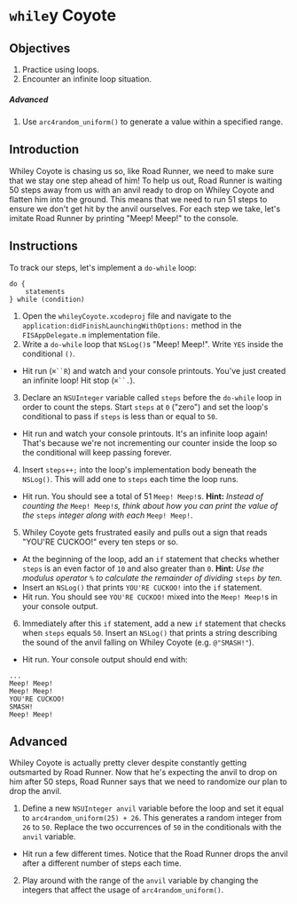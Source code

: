 # `while`y Coyote

## Objectives

1. Practice using loops.
2. Encounter an infinite loop situation.

##### Advanced

1. Use `arc4random_uniform()` to generate a value within a specified range.

## Introduction

Whiley Coyote is chasing us so, like Road Runner, we need to make sure that we stay one step ahead of him! To help us out, Road Runner is waiting 50 steps away from us with an anvil ready to drop on Whiley Coyote and flatten him into the ground. This means that we need to run 51 steps to ensure we don't get hit by the anvil ourselves. For each step we take, let's imitate Road Runner by printing "Meep! Meep!" to the console.

## Instructions

To track our steps, let's implement a `do-while` loop:

```objc
do {
    statements
} while (condition)
```

1. Open the `whileyCoyote.xcodeproj` file and navigate to the `application:didFinishLaunchingWithOptions:` method in the `FISAppDelegate.m` implementation file.
2. Write a `do-while` loop that `NSLog()`s "Meep! Meep!". Write `YES` inside the conditional `()`. 
  * Hit run (`⌘``R`) and watch and your console printouts. You've just created an infinite loop! Hit stop (`⌘``.`).
3. Declare an `NSUInteger` variable called `steps` before the `do-while` loop in order to count the steps. Start `steps` at `0` ("zero") and set the loop's conditional to pass if `steps` is less than or equal to `50`.
  * Hit run and watch your console printouts. It's an infinite loop again! That's because we're not incrementing our counter inside the loop so the conditional will keep passing forever.
4. Insert `steps++;` into the loop's implementation body beneath the `NSLog()`. This will add one to `steps` each time the loop runs.
  * Hit run. You should see a total of 51 `Meep! Meep!`s. **Hint:** *Instead of counting the* `Meep! Meep!`*s, think about how you can print the value of the* `steps` *integer along with each* `Meep! Meep!`.
5. Whiley Coyote gets frustrated easily and pulls out a sign that reads "YOU'RE CUCKOO!" every ten steps or so.
  * At the beginning of the loop, add an `if` statement that checks whether `steps` is an even factor of `10` and also greater than `0`. **Hint:** *Use the modulus operator* `%` *to calculate the remainder of dividing* `steps` *by ten.*
  * Insert an `NSLog()` that prints `YOU'RE CUCKOO!` into the `if` statement.
  * Hit run. You should see `YOU'RE CUCKOO!` mixed into the `Meep! Meep!`s in your console output.
6. Immediately after this `if` statement, add a new `if` statement that checks when `steps` equals `50`. Insert an `NSLog()` that prints a string describing the sound of the anvil falling on Whiley Coyote (e.g. `@"SMASH!"`).
  * Hit run. Your console output should end with:

```
...
Meep! Meep!
Meep! Meep!
YOU'RE CUCKOO!
SMASH!
Meep! Meep!
```

## Advanced

Whiley Coyote is actually pretty clever despite constantly getting outsmarted by Road Runner. Now that he's expecting the anvil to drop on him after 50 steps, Road Runner says that we need to randomize our plan to drop the anvil.
	
1. Define a new `NSUInteger anvil` variable before the loop and set it equal to `arc4random_uniform(25) + 26`. This generates a random integer from `26` to `50`. Replace the two occurrences of `50` in the conditionals with the `anvil` variable.
  * Hit run a few different times. Notice that the Road Runner drops the anvil after a different number of steps each time.
2. Play around with the range of the `anvil` variable by changing the integers that affect the usage of `arc4random_uniform()`.
